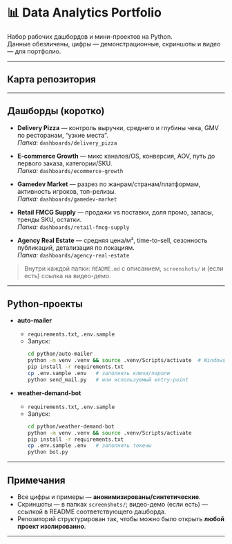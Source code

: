# 📊 Data Analytics Portfolio

Набор рабочих дашбордов и мини-проектов на Python.  
Данные обезличены, цифры — демонстрационные, скриншоты и видео — для портфолио.

---

##  Карта репозитория

---

## Дашборды (коротко)

- **Delivery Pizza** — контроль выручки, среднего и глубины чека, GMV по ресторанам, “узкие места”.  
  _Папка:_ `dashboards/delivery_pizza`

- **E-commerce Growth** — микс каналов/OS, конверсия, AOV, путь до первого заказа, категории/SKU.  
  _Папка:_ `dashboards/ecommerce-growth`

- **Gamedev Market** — разрез по жанрам/странам/платформам, активность игроков, топ-релизы.  
  _Папка:_ `dashboards/gamedev-market`

- **Retail FMCG Supply** — продажи vs поставки, доля промо, запасы, тренды SKU, остатки.  
  _Папка:_ `dashboards/retail-fmcg-supply`

- **Agency Real Estate** — средняя цена/м², time-to-sell, сезонность публикаций, детализация по локациям.  
  _Папка:_ `dashboards/agency-real-estate`

> Внутри каждой папки: `README.md` с описанием, `screenshots/` и (если есть) ссылка на видео-демо.

---

## Python-проекты

- **auto-mailer**  
  - `requirements.txt`, `.env.sample`  
  - Запуск:  
    ```bash
    cd python/auto-mailer
    python -m venv .venv && source .venv/Scripts/activate  # Windows Git Bash
    pip install -r requirements.txt
    cp .env.sample .env   # заполнить ключи/пароли
    python send_mail.py   # или используемый entry-point
    ```

- **weather-demand-bot**  
  - `requirements.txt`, `.env.sample`  
  - Запуск:  
    ```bash
    cd python/weather-demand-bot
    python -m venv .venv && source .venv/Scripts/activate
    pip install -r requirements.txt
    cp .env.sample .env   # заполнить токены
    python bot.py
    ```

---

## Примечания

- Все цифры и примеры — **анонимизированы/синтетические**.  
- Скриншоты — в папках `screenshots/`; видео-демо (если есть) — ссылкой в README соответствующего дашборда.  
- Репозиторий структурирован так, чтобы можно было открыть **любой проект изолированно**.

---

